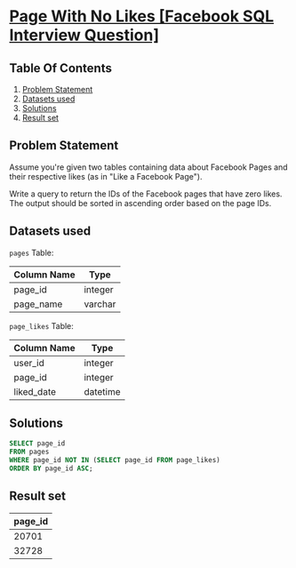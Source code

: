 # [Page With No Likes [Facebook SQL Interview Question]](https://datalemur.com/questions/sql-page-with-no-likes)

## Table Of Contents
1. [Problem Statement]()
2. [Datasets used]()
3. [Solutions]()
4. [Result set]()

## Problem Statement

Assume you're given two tables containing data about Facebook Pages and their respective likes (as in "Like a Facebook Page").

Write a query to return the IDs of the Facebook pages that have zero likes. The output should be sorted in ascending order based on the page IDs.

## Datasets used

```pages``` Table:

|  Column Name  | Type          |
| ------------- | ------------- |
| page_id | integer |
| page_name | varchar |

```page_likes``` Table:

| Column Name | Type |
| ----------- | ---- |
| user_id | integer |
| page_id | integer |
| liked_date | datetime |

## Solutions

```sql
SELECT page_id
FROM pages
WHERE page_id NOT IN (SELECT page_id FROM page_likes)
ORDER BY page_id ASC;
```

## Result set

| page_id |
| ------------ |
| 20701 |
| 32728 |